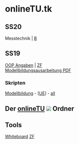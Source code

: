 # onlineTU.tk
## SS20
Messtechnik | [B](https://drive.google.com/file/d/0B4WtRWLhHJBBYjc3TmVYV0FIVG8/view)
## SS19

[OOP Angaben](http://oop.onlinetu.tk) | [ZF](https://drive.google.com/file/d/1IWx234SMaoiccMSphUukXPHPh6EU6tdQ/preview)<br />
[Modellbildungsausarbeitung PDF](http://mb.onlinetu.tk/latex/Modellbildung.pdf)

### Skripten

[Modellbildung](https://www.acin.tuwien.ac.at/file/teaching/bachelor/modellbildung/VU_Modellbildung_2019.pdf) - [[UE](https://www.acin.tuwien.ac.at/file/teaching/bachelor/modellbildung/UE_Modellbildung_Solutions_2019.pdf)] - [all](https://onlinetu.tk/scripts/modellbildung.html)  <br/>

## Der [onlineTU](https://drive.google.com/drive/folders/0B4WtRWLhHJBBN0JPQjNULU1rT00) ![](https://www.filecluster.com/media/icons/162812.gif)  Ordner

## Tools

[Whiteboard](tools/whiteboard.html)
[ZF](web/zf.md)

